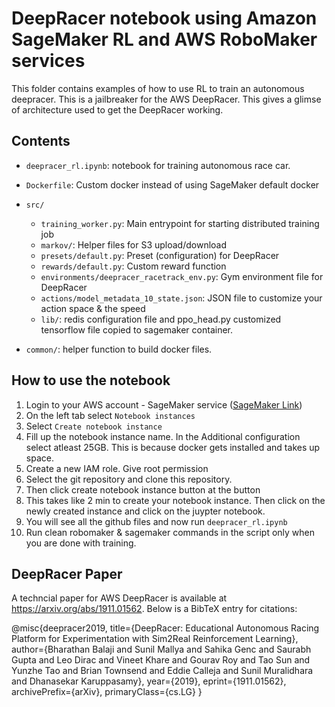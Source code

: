 # DeepRacer notebook using Amazon SageMaker RL and AWS RoboMaker services

This folder contains examples of how to use RL to train an autonomous deepracer. This is a jailbreaker for the AWS DeepRacer. This gives a glimse of architecture used to get the DeepRacer working.


## Contents

* `deepracer_rl.ipynb`: notebook for training autonomous race car.

* `Dockerfile`: Custom docker instead of using SageMaker default docker

* `src/`
  * `training_worker.py`: Main entrypoint for starting distributed training job
  * `markov/`: Helper files for S3 upload/download
   * `presets/default.py`: Preset (configuration) for DeepRacer
   * `rewards/default.py`: Custom reward function
   * `environments/deepracer_racetrack_env.py`: Gym environment file for DeepRacer
   * `actions/model_metadata_10_state.json`: JSON file to customize your action space & the speed
  * `lib/`: redis configuration file and ppo_head.py customized tensorflow file copied to sagemaker container.

* `common/`: helper function to build docker files.

## How to use the notebook

1. Login to your AWS account - SageMaker service ([SageMaker Link](https://us-west-2.console.aws.amazon.com/sagemaker/home?region=us-west-2#/dashboard))
2. On the left tab select `Notebook instances`
3. Select `Create notebook instance`
4. Fill up the notebook instance name. In the Additional configuration select atleast 25GB. This is because docker gets installed and takes up space.
5. Create a new IAM role. Give root permission
6. Select the git repository and clone this repository.
7. Then click create notebook instance button at the button
8. This takes like 2 min to create your notebook instance. Then click on the newly created instance and click on the juypter notebook.
9. You will see all the github files and now run `deepracer_rl.ipynb`
10. Run clean robomaker & sagemaker commands in the script only when you are done with training.

## DeepRacer Paper

A techncial paper for AWS DeepRacer is available at https://arxiv.org/abs/1911.01562. Below is a BibTeX entry for citations:

@misc{deepracer2019,
    title={DeepRacer: Educational Autonomous Racing Platform for Experimentation with Sim2Real Reinforcement Learning},
    author={Bharathan Balaji and Sunil Mallya and Sahika Genc and Saurabh Gupta and Leo Dirac and Vineet Khare and Gourav Roy and Tao Sun and Yunzhe Tao and Brian Townsend and Eddie Calleja and Sunil Muralidhara and Dhanasekar Karuppasamy},
    year={2019},
    eprint={1911.01562},
    archivePrefix={arXiv},
    primaryClass={cs.LG}
}
